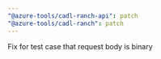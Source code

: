 ```yaml
---
"@azure-tools/cadl-ranch-api": patch
"@azure-tools/cadl-ranch": patch
---
```


Fix for test case that request body is binary
